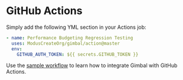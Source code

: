 # GitHub Actions

Simply add the following YML section in your Actions job:

```yml
- name: Performance Budgeting Regression Testing
  uses: ModusCreateOrg/gimbal/action@master
  env:
    GITHUB_AUTH_TOKEN: ${{ secrets.GITHUB_TOKEN }}
```


Use the [sample workflow](./workflow.yml) to learn how to integrate Gimbal with GitHub Actions.
